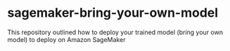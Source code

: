 # sagemaker-bring-your-own-model
This repository outlined how to deploy your trained model (bring your own model) to deploy on Amazon SageMaker
